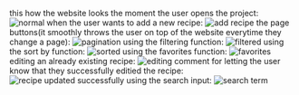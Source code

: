 this how the website looks the moment the user opens the project: ![normal](https://github.com/user-attachments/assets/b1dfae3c-0c64-4335-a057-af32362a039a)
when the user wants to add a new recipe: ![add recipe](https://github.com/user-attachments/assets/66ea4552-638e-4162-885f-b039f592d1f7)
the page buttons(it smoothly throws the user on top of the website everytime they change a page): ![pagination](https://github.com/user-attachments/assets/4fe16c95-0319-4cfc-b329-55ce47d5d221)
using the filtering function: ![filtered](https://github.com/user-attachments/assets/152be0c7-eb7f-40c7-b407-ad05c9f3211c)
using the sort by function: ![sorted](https://github.com/user-attachments/assets/ac701437-7f8a-4972-af46-01c492edd775)
using the favorites function: ![favorites](https://github.com/user-attachments/assets/b683b54c-4b4a-4414-9ea7-34740acd2bdc)
editing an already existing recipe: ![editing](https://github.com/user-attachments/assets/13202884-4274-4834-a010-f187ba734287)
comment for letting the user know that they successfully editied the recipe: ![recipe updated successfully](https://github.com/user-attachments/assets/522c780d-66d4-489f-a636-cf1ec1829551)
using the search input: ![search term](https://github.com/user-attachments/assets/a5292aeb-d822-48e5-9c20-43ff125802fb)
